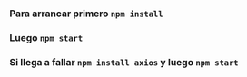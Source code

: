 ### Para arrancar primero `npm install`

### Luego `npm start`

### Si llega a fallar `npm install axios` y luego `npm start`

